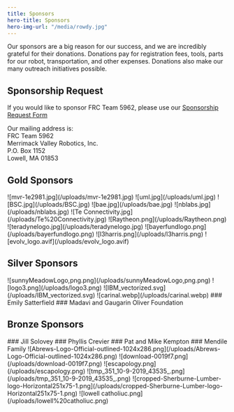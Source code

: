 ```yaml
---
title: Sponsors
hero-title: Sponsors
hero-img-url: "/media/rowdy.jpg"
---
```


Our sponsors are a big reason for our success, and we are incredibly grateful for their donations. Donations pay for registration fees, tools, parts for our robot, transportation, and other expenses. Donations also make our many outreach initiatives possible.

## Sponsorship Request

If you would like to sponsor FRC Team 5962, please use our [Sponsorship Request Form](https://docs.google.com/document/d/1uyhAb26nqWgYaaHQmjEV63Pm3g7mU7VQ0f5xBUOJ850/edit?usp=sharing)

Our mailing address is: <br>
FRC Team 5962<br>
Merrimack Valley Robotics, Inc.<br>
P.O. Box 1152<br>
Lowell, MA 01853<br>

<div class="divider"></div>

## Gold Sponsors

<div class="sponsor-pics" markdown="1">
![mvr-1e2981.jpg](/uploads/mvr-1e2981.jpg)
![uml.jpg](/uploads/uml.jpg)
![BSC.jpg](/uploads/BSC.jpg)
![bae.jpg](/uploads/bae.jpg)
![nblabs.jpg](/uploads/nblabs.jpg)
![Te Connectivity.jpg](/uploads/Te%20Connectivity.jpg)
![Raytheon.png](/uploads/Raytheon.png)
![teradynelogo.jpg](/uploads/teradynelogo.jpg)
![bayerfundlogo.png](/uploads/bayerfundlogo.png)
![l3harris.png](/uploads/l3harris.png)
![evolv_logo.avif](/uploads/evolv_logo.avif)

</div>
<div class="divider"></div>

## Silver Sponsors

<div class="sponsor-pics" markdown="1">
![sunnyMeadowLogo,png.png](/uploads/sunnyMeadowLogo,png.png)
![logo3.png](/uploads/logo3.png)
![IBM_vectorized.svg](/uploads/IBM_vectorized.svg)
![carinal.webp](/uploads/carinal.webp)
### Emily Satterfield
### Madavi and Gaugarin Oliver Foundation 
</div>
<div class="divider"></div>

## Bronze Sponsors 

<div class="sponsor-pics" markdown="1">
### Jill Solovey
### Phyllis Crevier
### Pat and Mike Kempton
### Mendile Family
![Abrews-Logo-Official-outlined-1024x286.png](/uploads/Abrews-Logo-Official-outlined-1024x286.png)
![download-0019f7.png](/uploads/download-0019f7.png)
![escapology.png](/uploads/escapology.png)
![tmp_351_10-9-2019_43535_.png](/uploads/tmp_351_10-9-2019_43535_.png)
![cropped-Sherburne-Lumber-logo-Horizontal251x75-1.png](/uploads/cropped-Sherburne-Lumber-logo-Horizontal251x75-1.png)
![lowell catholiuc.png](/uploads/lowell%20catholiuc.png)
</div>
<div class="divider"></div>
<div class="pics-size-7" markdown="1">